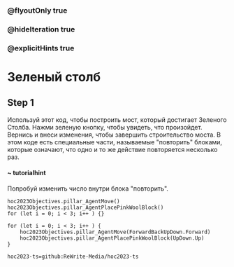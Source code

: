 ### @flyoutOnly true
### @hideIteration true
### @explicitHints true

# Зеленый столб

## Step 1
Используй этот код, чтобы построить мост, который достигает Зеленого Столба. Нажми зеленую кнопку, чтобы увидеть, что произойдет. Вернись и внеси изменения, чтобы завершить строительство моста. В этом коде есть специальные части, называемые "повторить" блоками, которые означают, что одно и то же действие повторяется несколько раз.


#### ~ tutorialhint 
Попробуй изменить число внутри блока "повторить".

```ghost
hoc2023Objectives.pillar_AgentMove()
hoc2023Objectives.pillar_AgentPlacePinkWoolBlock()
for (let i = 0; i < 3; i++ ) {}
```
```template
for (let i = 0; i < 3; i++ ) {
    hoc2023Objectives.pillar_AgentMove(ForwardBackUpDown.Forward)
    hoc2023Objectives.pillar_AgentPlacePinkWoolBlock(UpDown.Up)
}

```

```package
hoc2023-ts=github:ReWrite-Media/hoc2023-ts
```